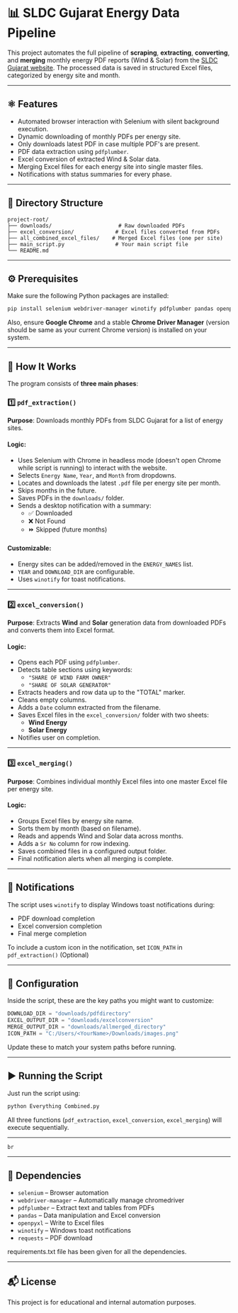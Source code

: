 # 📊 SLDC Gujarat Energy Data Pipeline

This project automates the full pipeline of **scraping**, **extracting**, **converting**, and **merging** monthly energy PDF reports (Wind & Solar) from the [SLDC Gujarat website](https://www.sldcguj.com). The processed data is saved in structured Excel files, categorized by energy site and month.

---

## ⚛️ Features

- Automated browser interaction with Selenium with silent background execution.
- Dynamic downloading of monthly PDFs per energy site.
- Only downloads latest PDF in case multiple PDF's are present.
- PDF data extraction using `pdfplumber`.
- Excel conversion of extracted Wind & Solar data.
- Merging Excel files for each energy site into single master files.
- Notifications with status summaries for every phase.

---

## 📁 Directory Structure

```
project-root/
├── downloads/                     # Raw downloaded PDFs
├── excel_conversion/             # Excel files converted from PDFs
├── all_combined_excel_files/    # Merged Excel files (one per site)
├── main_script.py                # Your main script file
└── README.md
```

---

## ⚙️ Prerequisites

Make sure the following Python packages are installed:

```bash
pip install selenium webdriver-manager winotify pdfplumber pandas openpyxl requests
```

Also, ensure **Google Chrome** and a stable **Chrome Driver Manager** (version should be same as your current Chrome version) is installed on your system.

---

## 🧠 How It Works

The program consists of **three main phases**:

### 1️⃣ `pdf_extraction()`

**Purpose**: Downloads monthly PDFs from SLDC Gujarat for a list of energy sites.

#### Logic:

- Uses Selenium with Chrome in headless mode (doesn't open Chrome while script is running) to interact with the website.
- Selects `Energy Name`, `Year`, and `Month` from dropdowns.
- Locates and downloads the latest `.pdf` file per energy site per month.
- Skips months in the future.
- Saves PDFs in the `downloads/` folder.
- Sends a desktop notification with a summary:
  - ✅ Downloaded
  - ❌ Not Found
  - ⏩ Skipped (future months)

#### Customizable:

- Energy sites can be added/removed in the `ENERGY_NAMES` list.
- `YEAR` and `DOWNLOAD_DIR` are configurable.
- Uses `winotify` for toast notifications.

---

### 2️⃣ `excel_conversion()`

**Purpose**: Extracts **Wind** and **Solar** generation data from downloaded PDFs and converts them into Excel format.

#### Logic:

- Opens each PDF using `pdfplumber`.
- Detects table sections using keywords:
  - `"SHARE OF WIND FARM OWNER"`
  - `"SHARE OF SOLAR GENERATOR"`
- Extracts headers and row data up to the "TOTAL" marker.
- Cleans empty columns.
- Adds a `Date` column extracted from the filename.
- Saves Excel files in the `excel_conversion/` folder with two sheets:
  - **Wind Energy**
  - **Solar Energy**
- Notifies user on completion.

---

### 3️⃣ `excel_merging()`

**Purpose**: Combines individual monthly Excel files into one master Excel file per energy site.

#### Logic:

- Groups Excel files by energy site name.
- Sorts them by month (based on filename).
- Reads and appends Wind and Solar data across months.
- Adds a `Sr No` column for row indexing.
- Saves combined files in a configured output folder.
- Final notification alerts when all merging is complete.

---

## 🔔 Notifications

The script uses `winotify` to display Windows toast notifications during:

- PDF download completion
- Excel conversion completion
- Final merge completion

To include a custom icon in the notification, set `ICON_PATH` in `pdf_extraction()` (Optional)

---

## 📝 Configuration

Inside the script, these are the key paths you might want to customize:

```python
DOWNLOAD_DIR = "downloads/pdfdirectory"
EXCEL_OUTPUT_DIR = "downloads/excelconversion"
MERGE_OUTPUT_DIR = "downloads/allmerged_directory"
ICON_PATH = "C:/Users/<YourName>/Downloads/images.png"
```

Update these to match your system paths before running.

---

## ▶️ Running the Script

Just run the script using:

```bash
python Everything Combined.py
```

All three functions (`pdf_extraction`, `excel_conversion`, `excel_merging`) will execute sequentially.

---

```bash
br
```

---

## 🧹 Dependencies

- `selenium` – Browser automation
- `webdriver-manager` – Automatically manage chromedriver
- `pdfplumber` – Extract text and tables from PDFs
- `pandas` – Data manipulation and Excel conversion
- `openpyxl` – Write to Excel files
- `winotify` – Windows toast notifications
- `requests` – PDF download

requirements.txt file has been given for all the dependencies.

---

## 📬 License

This project is for educational and internal automation purposes.
